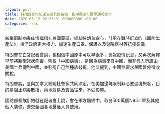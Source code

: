 ```yaml
---
layout: post
title: 特朗普宣布加速生產抗疫裝備　指中國原可更早通報疫情
date: 2020-03-19 02:53:01.000000000 +08:00
categories: rss
---
```


新型冠狀病毒疫情繼續在美國蔓延，總統特朗普宣布，引用在戰時訂立的《國防生產法》，授予政府更大權力，加速生產口罩、保護衣及醫院器材等抗疫裝備。

特朗普在白宮記者會說，他相信中國原本可以早很多，通報疫情訊息，又再次解釋早前將新型冠狀病毒，叫做「中國病毒」，是因為病毒來自中國，而非有人所講由美國士兵傳到中國，並強調自己無種族歧視。他又提到，中國無要求美國暫停徵收關稅。

特朗普說，是與加拿大總理杜魯多共同決定，在美加邊境限制非必要過境旅客，目的是阻止病毒散播，兩地貿易及貨品往來，不受影響。

國防部長埃斯帕就在記者會上說，會在軍方儲備中，取出500萬個N95口罩及其他個人裝備，送交全國各地醫護人員使用。
